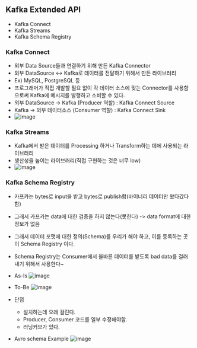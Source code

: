 
## Kafka Extended API
- Kafka Connect
- Kafka Streams
- Kafka Schema Registry


### Kafka Connect
- 외부 Data Source들과 연결하기 위해 만든 Kafka Connector
- 외부 DataSource <-> Kafka로 데이터를 전달하기 위해서 만든 라이브러리
- Ex) MySQL, PostgreSQL 등
- 프로그래머가 직접 개발할 필요 없이 각 데이터 소스에 맞는 Connector를 사용함으로써 Kafka에 메시지를 발행하고 소비할 수 있다.
- 외부 DataSource -> Kafka (Producer 역할) : Kafka Connect Source
- Kafka -> 외부 데이터소스 (Consumer 역할) : Kafka Connect Sink
- ![image](https://user-images.githubusercontent.com/15210906/119509589-bcd40180-bdab-11eb-9a8c-2cd26ef1a651.png)



### Kafka Streams
- Kafka에서 받은 데이터를 Processing 하거나 Transform하는 데에 사용되는 라이브러리
- 생산성을 높이는 라이브러리(직접 구현하는 것은 너무 low)
- ![image](https://user-images.githubusercontent.com/15210906/119507890-34089600-bdaa-11eb-9311-ee37ae816d1c.png)


### Kafka Schema Registry
- 카프카는 bytes로 input을 받고 bytes로 publish함(바이너리 데이터만 왔다갔다함)
- 그래서 카프카는 data에 대한 검증을 하지 않는다(못한다) -> data format에 대한 정보가 없음
- 그래서 데이터 포맷에 대한 정의(Schema)를 우리가 해야 하고, 이를 등록하는 곳이 Schema Registry 이다.
- Schema Registry는 Consumer에서 올바른 데이터를 받도록 bad data를 걸러내기 위해서 사용한다~
- As-Is
![image](https://user-images.githubusercontent.com/15210906/119505861-57324600-bda8-11eb-85e7-e1a0069dc4bc.png)

- To-Be
![image](https://user-images.githubusercontent.com/15210906/119505885-5d282700-bda8-11eb-9cce-3df87393f4f5.png)

- 단점
  - 설치하는데 오래 걸린다.
  - Producer, Consumer 코드를 일부 수정해야함.
  - 러닝커브가 있다.

- Avro schema Example
![image](https://user-images.githubusercontent.com/15210906/119506784-35858e80-bda9-11eb-8198-50016d954236.png)


